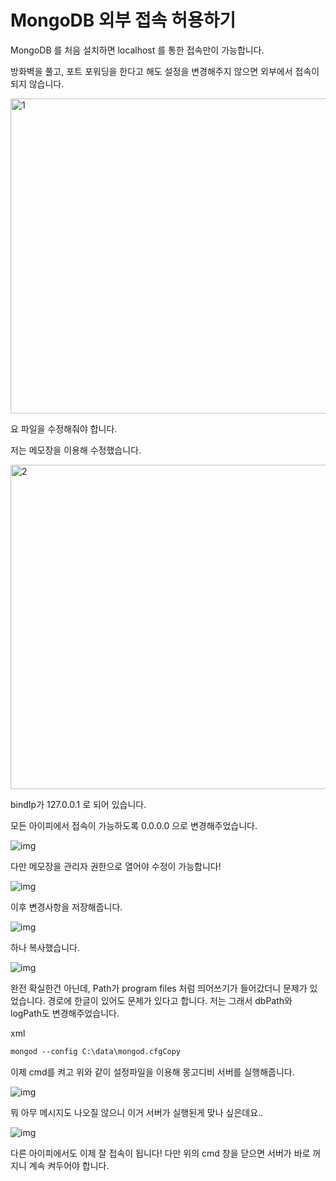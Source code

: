 # MongoDB 외부 접속 허용하기

MongoDB 를 처음 설치하면 localhost 를 통한 접속만이 가능합니다.

 

방화벽을 풀고, 포트 포워딩을 한다고 해도 설정을 변경해주지 않으면 외부에서 접속이 되지 않습니다.

 



<img src=https://raw.githubusercontent.com/Shane-Park/markdownBlog/master/oldbackup/nums/104.assets/img-20230412222518311.webp width=750 height=504 alt=1>



요 파일을 수정해줘야 합니다.

 

저는 메모장을 이용해 수정했습니다.

 



<img src=https://raw.githubusercontent.com/Shane-Park/markdownBlog/master/oldbackup/nums/104.assets/img-20230412222518339.webp width=750 height=519 alt=2>



 

bindIp가 127.0.0.1 로 되어 있습니다. 

모든 아이피에서 접속이 가능하도록 0.0.0.0 으로 변경해주었습니다.

 



![img](https://raw.githubusercontent.com/Shane-Park/markdownBlog/master/oldbackup/nums/104.assets/img-20230412222518337.webp)



 

다만 메모장을 관리자 권한으로 열어야 수정이 가능합니다! 



![img](https://raw.githubusercontent.com/Shane-Park/markdownBlog/master/oldbackup/nums/104.assets/img-20230412222518361.webp)



이후 변경사항을 저장해줍니다.



![img](https://raw.githubusercontent.com/Shane-Park/markdownBlog/master/oldbackup/nums/104.assets/img-20230412222518355.webp)



 하나 복사했습니다.



![img](https://raw.githubusercontent.com/Shane-Park/markdownBlog/master/oldbackup/nums/104.assets/img-20230412222518341.webp)



완전 확실한건 아닌데, Path가 program files 처럼 띄어쓰기가 들어갔더니 문제가 있었습니다. 경로에 한글이 있어도 문제가 있다고 합니다. 저는 그래서 dbPath와 logPath도 변경해주었습니다. 

 

xml

```xml
mongod --config C:\data\mongod.cfgCopy
```

이제 cmd를 켜고 위와 같이 설정파일을 이용해 몽고디비 서버를 실행해줍니다.



![img](https://raw.githubusercontent.com/Shane-Park/markdownBlog/master/oldbackup/nums/104.assets/img-20230412222518332.webp)



뭐 아무 메시지도 나오질 않으니 이거 서버가 실행된게 맞나 싶은데요..

 



![img](https://raw.githubusercontent.com/Shane-Park/markdownBlog/master/oldbackup/nums/104.assets/img-20230412222518321.webp)



다른 아이피에서도 이제 잘 접속이 됩니다! 다만 위의 cmd 창을 닫으면 서버가 바로 꺼지니 계속 켜두어야 합니다.